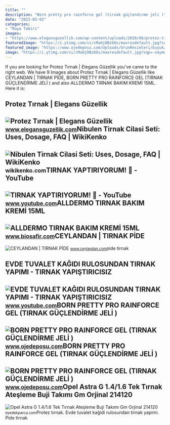 ```yaml
---
title: ""
description: "Born pretty pro rainforce gel (tirnak güçlendi̇rme jeli̇ )"
date: "2023-03-03"
categories:
- "Ruya Tabiri"
images:
- "https://www.elegansguzellik.com/wp-content/uploads/2020/08/protez-tirnak-1024x576.jpg"
featuredImage: "https://i.ytimg.com/vi/cMaOjDBz6Os/maxresdefault.jpg?sqp=-oaymwEmCIAKENAF8quKqQMa8AEB-AH-CYAC0AWKAgwIABABGGUgZShlMA8=&amp;rs=AOn4CLBRPCMUgQOvjDoll365g3cy29Zg2g"
featured_image: "https://www.ojedeposu.com/Uploads/UrunResimleri/buyuk/born-pretty-pro-rainforce-gel-tirnak-g-ab28-1.jpg"
image: "https://i.ytimg.com/vi/cMaOjDBz6Os/maxresdefault.jpg?sqp=-oaymwEmCIAKENAF8quKqQMa8AEB-AH-CYAC0AWKAgwIABABGGUgZShlMA8=&amp;rs=AOn4CLBRPCMUgQOvjDoll365g3cy29Zg2g"
---
```


If you are looking for Protez Tırnak | Elegans Güzellik you've came to the right web. We have 9 Images about Protez Tırnak | Elegans Güzellik like CEYLANDAN | TIRNAK PİDE, BORN PRETTY PRO RAINFORCE GEL (TIRNAK GÜÇLENDİRME JELİ ) and also ALLDERMO TIRNAK BAKIM KREMİ 15ML. Here it is:

Protez Tırnak | Elegans Güzellik
--------------------------------

 ![Protez Tırnak | Elegans Güzellik](https://www.elegansguzellik.com/wp-content/uploads/2020/08/protez-tirnak-1024x576.jpg) <small>www.elegansguzellik.com</small>Nibulen Tirnak Cilasi Seti: Uses, Dosage, FAQ | WikiKenko
---------------------------------------------------------

 ![Nibulen Tirnak Cilasi Seti: Uses, Dosage, FAQ | WikiKenko](https://wikikenko.com/wp-content/uploads/2022/01/N-454-600x488.jpg) <small>wikikenko.com</small>TIRNAK YAPTIRIYORUM! 💅 - YouTube
--------------------------------

 ![TIRNAK YAPTIRIYORUM! 💅 - YouTube](https://i.ytimg.com/vi/cMaOjDBz6Os/maxresdefault.jpg?sqp=-oaymwEmCIAKENAF8quKqQMa8AEB-AH-CYAC0AWKAgwIABABGGUgZShlMA8=&rs=AOn4CLBRPCMUgQOvjDoll365g3cy29Zg2g) <small>www.youtube.com</small>ALLDERMO TIRNAK BAKIM KREMİ 15ML
--------------------------------

 ![ALLDERMO TIRNAK BAKIM KREMİ 15ML](https://www.biosafir.com/Webkontrol/IcerikYonetimi/GaleriResim/KucukResim/alldermo-tirnak-bakim-kremi-15ml_urunler_g261_k_Gh7w26Xo.jpg) <small>www.biosafir.com</small>CEYLANDAN | TIRNAK PİDE
-----------------------

 ![CEYLANDAN | TIRNAK PİDE](https://www.ceylandan.com/Uploads/UrunResimleri/ceylantirnak-pide-0bcb.jpg) <small>www.ceylandan.com</small>pide tirnak

EVDE TUVALET KAĞIDI RULOSUNDAN TIRNAK YAPIMI - TIRNAK YAPIŞTIRICISIZ
--------------------------------------------------------------------

 ![EVDE TUVALET KAĞIDI RULOSUNDAN TIRNAK YAPIMI - TIRNAK YAPIŞTIRICISIZ](https://i.ytimg.com/vi/R6AWKaA_r1g/maxresdefault.jpg) <small>www.youtube.com</small>BORN PRETTY PRO RAINFORCE GEL (TIRNAK GÜÇLENDİRME JELİ )
--------------------------------------------------------

 ![BORN PRETTY PRO RAINFORCE GEL (TIRNAK GÜÇLENDİRME JELİ )](https://www.ojedeposu.com/Uploads/UrunResimleri/buyuk/born-pretty-pro-rainforce-gel-tirnak-g--8dfbc.jpg) <small>www.ojedeposu.com</small>BORN PRETTY PRO RAINFORCE GEL (TIRNAK GÜÇLENDİRME JELİ )
--------------------------------------------------------

 ![BORN PRETTY PRO RAINFORCE GEL (TIRNAK GÜÇLENDİRME JELİ )](https://www.ojedeposu.com/Uploads/UrunResimleri/buyuk/born-pretty-pro-rainforce-gel-tirnak-g-ab28-1.jpg) <small>www.ojedeposu.com</small>Opel Astra G 1.4/1.6 Tek Tırnak Ateşleme Buji Takımı Gm Orjinal 214120
----------------------------------------------------------------------

 ![Opel Astra G 1.4/1.6 Tek Tırnak Ateşleme Buji Takımı Gm Orjinal 214120](https://eyedekparca.com/wp-content/uploads/1214031.jpg) <small>eyedekparca.com</small>Protez tırnak. Evde tuvalet kağidi rulosundan tirnak yapimi. Pide tirnak
